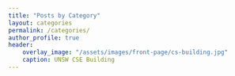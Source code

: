 ```yaml
---
title: "Posts by Category"
layout: categories
permalink: /categories/
author_profile: true
header:
    overlay_image: "/assets/images/front-page/cs-building.jpg"
    caption: UNSW CSE Building
---
```

